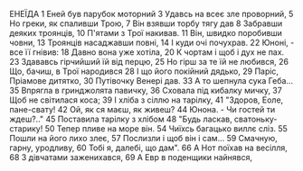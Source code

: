 ЕНЕЇДА
1  Еней був парубок моторний
3  Удавсь на всеє зле проворний,
5  Но греки, як спаливши Трою,
7  Він взявши торбу тягу дав
8  Забравши деяких троянців,
10 П'ятами з Трої накивав.
11 Він, швидко поробивши човни,
13 Троянців насаджавши повні,
14 І куди очі почухрав.
22 Юноні, - все її гнівив:
18 Давно вона уже хотіла,
20 К чортам і щоб і дух не пах.
23 Здававсь гірчийший їй від перцю,
25 Но гірш за те їй не любився,
26 Що, бачиш, в Трої народився
28 І що його покійний дядько,
29 Паріс, Пріамове дитятко,
30 Путівочку Венері дав.
33 А то шепнула сука Геба...
35 Впрягла в гринджолята павичку,
36 Сховала під кибалку мичку,
37 Щоб не світилася коса;
39 І хліба з сіллю на тарілку,
41 "Здоров, Еоле, пане-свату!
42 Ой, як ся маєш, як живеш? 
44 Юнона. - Чи гостей ти ждеш?.."
45 Поставила тарілку з хлібом
48 "Будь ласкав, сватоньку-старику!
50 Тепер пливе на море він.
54 Чиїхсь багацько виллє сліз.
55 Пошли на його лихо злеє,
57 Послизли і щоб він і сам...
59 Смачную, гарну, уродливу,
60 Тобі я, далебі, що дам".
66 А Нот поїхав на весілля,
68 З дівчатами заженихався,
69 А Евр в поденщики найнявся,